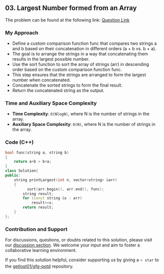 ## 03. Largest Number formed from an Array
The problem can be found at the following link: [Question Link](https://www.geeksforgeeks.org/problems/largest-number-formed-from-an-array1117/1)

### My Approach
- Define a custom comparison function func that compares two strings a and b based on their concatenation in different orders (a + b vs. b + a).
- The goal is to arrange the strings in a way that concatenating them results in the largest possible number.
- Use the sort function to sort the array of strings (arr) in descending order based on the custom comparison function func.
- This step ensures that the strings are arranged to form the largest number when concatenated.
- Concatenate the sorted strings to form the final result.
- Return the concatenated string as the output.

### Time and Auxiliary Space Complexity

- **Time Complexity**: `O(NlogN)`, where N is the number of strings in the array.
- **Auxiliary Space Complexity**: `O(N)`, where N is the number of strings in the array.

### Code (C++)
```cpp
bool func(string a, string b)
{
    return a+b > b+a;
}
class Solution{
public:
	string printLargest(int n, vector<string> &arr)
	{
	      sort(arr.begin(), arr.end(), func);
        string result;
        for (const string &s : arr)
            result+=s;
        return result;
	}
};
```

### Contribution and Support

For discussions, questions, or doubts related to this solution, please visit our [discussion section](https://github.com/getlost01/gfg-potd/discussions). We welcome your input and aim to foster a collaborative learning environment.

If you find this solution helpful, consider supporting us by giving a `⭐ star` to the [getlost01/gfg-potd](https://github.com/getlost01/gfg-potd) repository.
